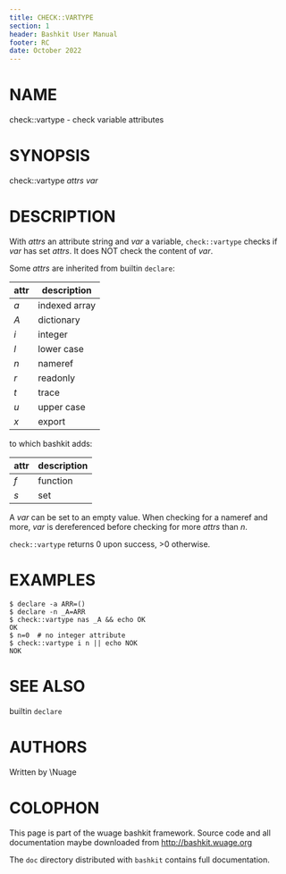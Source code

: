 ```yaml
---
title: CHECK::VARTYPE
section: 1
header: Bashkit User Manual
footer: RC
date: October 2022
---
```


# NAME

check::vartype - check variable attributes

# SYNOPSIS

check::vartype *attrs* *var*

# DESCRIPTION

With *attrs* an attribute string and *var* a variable, `check::vartype` checks
if *var* has set *attrs*. It does NOT check the content of *var*.

Some *attrs* are inherited from builtin `declare`:

| attr | description   |
|------|---------------|
| *a*  | indexed array |
| *A*  | dictionary    |
| *i*  | integer       |
| *l*  | lower case    |
| *n*  | nameref       |
| *r*  | readonly      |
| *t*  | trace         |
| *u*  | upper case    |
| *x*  | export        |

to which bashkit adds:

| attr | description   |
|------|---------------|
| *f*  | function      |
| *s*  | set           |

A *var* can be set to an empty value. When checking for a nameref and more,
*var* is dereferenced before checking for more *attrs* than *n*.

`check::vartype` returns 0 upon success, >0 otherwise.

# EXAMPLES

    $ declare -a ARR=()
    $ declare -n _A=ARR
    $ check::vartype nas _A && echo OK
    OK
    $ n=0  # no integer attribute
    $ check::vartype i n || echo NOK
    NOK

# SEE ALSO

builtin `declare`

# AUTHORS
Written by \\Nuage

# COLOPHON
This page is part of the wuage bashkit framework. Source code and all
documentation maybe downloaded from <http://bashkit.wuage.org>

The `doc` directory distributed with `bashkit` contains full documentation.
